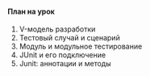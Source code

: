 #### План на урок

1. V-модель разработки
2. Тестовый случай и сценарий 
3. Модуль и модульное тестирование
4. JUnit и его подключение
5. Junit: аннотации и методы
